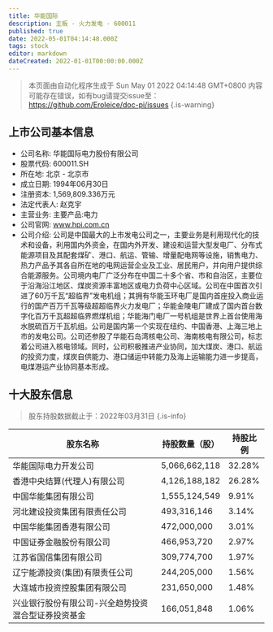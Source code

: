 ```yaml
---
title: 华能国际
description: 主板 - 火力发电 - 600011
published: true
date: 2022-05-01T04:14:48.000Z
tags: stock
editor: markdown
dateCreated: 2022-01-01T00:00:00.000Z
---
```


> 本页面由自动化程序生成于 Sun May 01 2022 04:14:48 GMT+0800
> 内容可能存在错误，如有bug请提交issue至：https://github.com/Eroleice/doc-pi/issues
{.is-warning}

## 上市公司基本信息
- 公司名称: 华能国际电力股份有限公司
- 股票代码: 600011.SH
- 所在地: 北京 - 北京市
- 成立日期: 1994年06月30日
- 注册资本: 1,569,809.336万元
- 法定代表人: 赵克宇
- 主营业务: 主要产品:电力
- 公司官网: www.hpi.com.cn
- 公司介绍: 公司是中国最大的上市发电公司之一，主要业务是利用现代化的技术和设备，利用国内外资金，在国内外开发、建设和运营大型发电厂、分布式能源项目及其配套煤矿、港口、航运、管输、增量配电网等设施，销售电力、热力产品予其各自所在地的电网运营企业及工业、居民用户，并向用户提供综合能源服务。公司境内电厂广泛分布在中国二十多个省、市和自治区，主要位于沿海沿江地区、煤炭资源丰富地区或电力负荷中心区域。公司在中国首次引进了60万千瓦“超临界”发电机组；其拥有华能玉环电厂是国内首座投入商业运行的国产百万千瓦等级超超临界火力发电厂；华能金陵电厂建成了国内首台数字化百万千瓦超超临界燃煤机组；华能海门电厂一号机组是世界上首台使用海水脱硫百万千瓦机组。公司是国内第一个实现在纽约、中国香港、上海三地上市的发电公司。公司还参股了华能石岛湾核电公司、海南核电有限公司，标志着公司进入核电领域。同时，公司积极推进产业协同，加大煤炭、港口、航运的投资力度，煤炭自供能力、港口储运中转能力及海上运输能力进一步提高，电煤港运产业协同基本形成。


## 十大股东信息
> 股东持股数据截止于：2022年03月31日
{.is-info}

| 股东名称 | 持股数量（股） | 持股比例 |
| --- | --- | --- |
| 华能国际电力开发公司 | 5,066,662,118 | 32.28% |
| 香港中央结算(代理人)有限公司 | 4,126,188,182 | 26.28% |
| 中国华能集团有限公司 | 1,555,124,549 | 9.91% |
| 河北建设投资集团有限责任公司 | 493,316,146 | 3.14% |
| 中国华能集团香港有限公司 | 472,000,000 | 3.01% |
| 中国证券金融股份有限公司 | 466,953,720 | 2.97% |
| 江苏省国信集团有限公司 | 309,774,700 | 1.97% |
| 辽宁能源投资(集团)有限责任公司 | 244,205,000 | 1.56% |
| 大连城市投资控股集团有限公司 | 231,650,000 | 1.48% |
| 兴业银行股份有限公司-兴全趋势投资混合型证券投资基金 | 166,051,848 | 1.06% |




